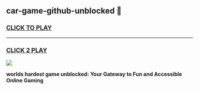 
## car-game-github-unblocked 👋
<h3>
<a href="https://premium.freeplayer.one?title=car-game-github-unblocked&ref=14F">CLICK TO PLAY</a></h3>
<hr>

<h3>
<a href="https://premium.freeplayer.one?title=car-game-github-unblocked&ref=14F">CLICK 2 PLAY</a>
  
</h3>

<a href="https://premium.freeplayer.one?title=car-game-github-unblocked&ref=12F/"><img src="https://clearcache.store/games.png"></a>


**worlds hardest game unblocked: Your Gateway to Fun and Accessible Online Gaming**
